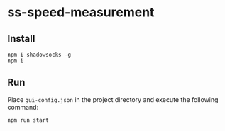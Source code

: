# ss-speed-measurement

## Install
```
npm i shadowsocks -g
npm i
```

## Run
Place `gui-config.json` in the project directory and execute the following command:

```
npm run start
```